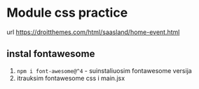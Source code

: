# Module css practice

url https://droitthemes.com/html/saasland/home-event.html


## instal fontawesome

1. `npm i font-awesome@^4`  - suinstaliuosim fontawesome versija
2. itrauksim fontawesome css i main.jsx